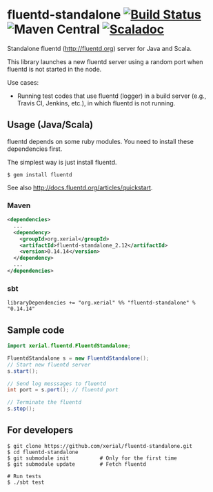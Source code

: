 fluentd-standalone [![Build Status](https://travis-ci.org/xerial/fluentd-standalone.svg?branch=develop)](https://travis-ci.org/xerial/fluentd-standalone) ![Maven Central](https://maven-badges.herokuapp.com/maven-central/org.xerial/fluentd-standalone_2.12/badge.svg) [![Scaladoc](http://javadoc-badge.appspot.com/org.xerial/fluentd-standalone_2.12.svg?label=scaladoc)](http://javadoc-badge.appspot.com/org.xerial/fluentd-standalone_2.12)
=========

Standalone fluentd (http://fluentd.org) server for Java and Scala.

This library launches a new fluentd server using a random port when fluentd is not started in the node. 

Use cases:
  * Running test codes that use fluentd (logger) in a build server (e.g., Travis CI, Jenkins, etc.), in which fluentd is not running.
  

## Usage (Java/Scala)

fluentd depends on some ruby modules. You need to install these dependencies first.

The simplest way is just install fluentd.
```
$ gem install fluentd
```

See also http://docs.fluentd.org/articles/quickstart.

### Maven
```xml
<dependencies>
  ...
  <dependency>
    <groupId>org.xerial</groupId>
    <artifactId>fluentd-standalone_2.12</artifactId>
    <version>0.14.14</version>
  </dependency>
  ...
</dependencies>
```

### sbt
```
libraryDependencies += "org.xerial" %% "fluentd-standalone" % "0.14.14"
```

## Sample code

```java
import xerial.fluentd.FluentdStandalone;

FluentdStandalone s = new FluentdStandalone();
// Start new fluentd server
s.start();

// Send log messsages to fluentd
int port = s.port(); // fluentd port

// Terminate the fluentd
s.stop();
```


## For developers

```
$ git clone https://github.com/xerial/fluentd-standalone.git
$ cd fluentd-standalone
$ git submodule init          # Only for the first time
$ git submodule update        # Fetch fluentd 

# Run tests
$ ./sbt test 
```
